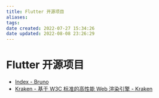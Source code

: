 ```yaml
---
title: Flutter 开源项目
aliases:
tags:
date created: 2022-07-27 15:34:26
date updated: 2022-08-08 23:26:29
---
```


# Flutter 开源项目

- [Index - Bruno](https://bruno.ke.com/page/)
- [Kraken - 基于 W3C 标准的高性能 Web 渲染引擎 - Kraken](https://openkraken.com/)
